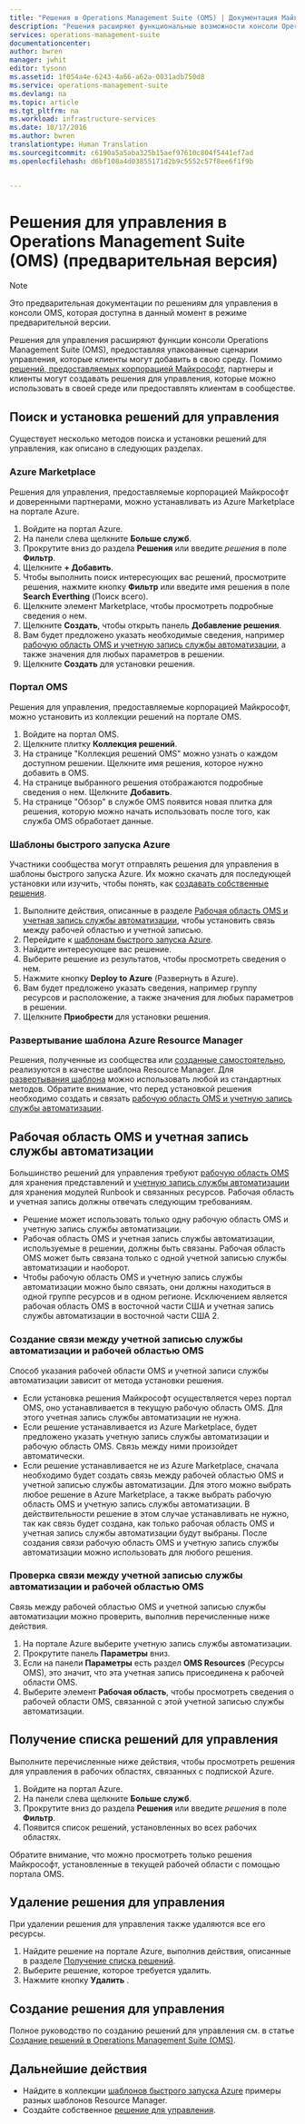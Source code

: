 ```yaml
---
title: "Решения в Operations Management Suite (OMS) | Документация Майкрософт"
description: "Решения расширяют функциональные возможности консоли Operations Management Suite (OMS), предоставляя упакованные сценарии управления, которые клиенты могут добавить в свое рабочее пространство OMS.  В этой статье содержатся сведения о том, как клиенты и партнеры создают пользовательские решения."
services: operations-management-suite
documentationcenter: 
author: bwren
manager: jwhit
editor: tysonn
ms.assetid: 1f054a4e-6243-4a66-a62a-0031adb750d8
ms.service: operations-management-suite
ms.devlang: na
ms.topic: article
ms.tgt_pltfrm: na
ms.workload: infrastructure-services
ms.date: 10/17/2016
ms.author: bwren
translationtype: Human Translation
ms.sourcegitcommit: c6190a5a5aba325b15aef97610c804f5441ef7ad
ms.openlocfilehash: d6bf108a4d03855171d2b9c5552c57f8ee6f1f9b


---
```

# <a name="management-solutions-in-operations-management-suite-oms-preview"></a>Решения для управления в Operations Management Suite (OMS) (предварительная версия)
> [!NOTE]
> Это предварительная документации по решениям для управления в консоли OMS, которая доступна в данный момент в режиме предварительной версии.    
> 
> 

Решения для управления расширяют функции консоли Operations Management Suite (OMS), предоставляя упакованные сценарии управления, которые клиенты могут добавить в свою среду.  Помимо [решений, предоставляемых корпорацией Майкрософт](../log-analytics/log-analytics-add-solutions.md), партнеры и клиенты могут создавать решения для управления, которые можно использовать в своей среде или предоставлять клиентам в сообществе.

## <a name="finding-and-installing-management-solutions"></a>Поиск и установка решений для управления
Существует несколько методов поиска и установки решений для управления, как описано в следующих разделах.

### <a name="azure-marketplace"></a>Azure Marketplace
Решения для управления, предоставляемые корпорацией Майкрософт и доверенными партнерами, можно устанавливать из Azure Marketplace на портале Azure.

1. Войдите на портал Azure.
2. На панели слева щелкните **Больше служб**.
3. Прокрутите вниз до раздела **Решения** или введите *решения* в поле **Фильтр**.
4. Щелкните **+ Добавить**.
5. Чтобы выполнить поиск интересующих вас решений, просмотрите решения, нажмите кнопку **Фильтр** или введите имя решения в поле **Search Everthing** (Поиск всего).
6. Щелкните элемент Marketplace, чтобы просмотреть подробные сведения о нем.
7. Щелкните **Создать**, чтобы открыть панель **Добавление решения**.
8. Вам будет предложено указать необходимые сведения, например [рабочую область OMS и учетную запись службы автоматизации](#oms-workspace-and-automation-account), а также значения для любых параметров в решении.
9. Щелкните **Создать** для установки решения.

### <a name="oms-portal"></a>Портал OMS
Решения для управления, предоставляемые корпорацией Майкрософт, можно установить из коллекции решений на портале OMS.

1. Войдите на портал OMS.
2. Щелкните плитку **Коллекция решений**.
3. На странице "Коллекция решений OMS" можно узнать о каждом доступном решении. Щелкните имя решения, которое нужно добавить в OMS.
4. На странице выбранного решения отображаются подробные сведения о нем. Щелкните **Добавить**.
5. На странице "Обзор" в службе OMS появится новая плитка для решения, которую можно начать использовать после того, как служба OMS обработает данные.

### <a name="azure-quickstart-templates"></a>Шаблоны быстрого запуска Azure
Участники сообщества могут отправлять решения для управления в шаблоны быстрого запуска Azure.  Их можно скачать для последующей установки или изучить, чтобы понять, как [создавать собственные решения](#creating-a-solution).

1. Выполните действия, описанные в разделе [Рабочая область OMS и учетная запись службы автоматизации](#oms-workspace-and-automation-account), чтобы установить связь между рабочей областью и учетной записью.
2. Перейдите к [шаблонам быстрого запуска Azure](https://azure.microsoft.com/documentation/templates/).  
3. Найдите интересующее вас решение.
4. Выберите решение из результатов, чтобы просмотреть сведения о нем.
5. Нажмите кнопку **Deploy to Azure** (Развернуть в Azure).
6. Вам будет предложено указать сведения, например группу ресурсов и расположение, а также значения для любых параметров в решении.
7. Щелкните **Приобрести** для установки решения.

### <a name="deploy-azure-resource-manager-template"></a>Развертывание шаблона Azure Resource Manager
Решения, полученные из сообщества или [созданные самостоятельно](#creating-a-solution), реализуются в качестве шаблона Resource Manager. Для [развертывания шаблона](../azure-resource-manager/resource-group-template-deploy-portal.md) можно использовать любой из стандартных методов.  Обратите внимание, что перед установкой решения необходимо создать и связать [рабочую область OMS и учетную запись службы автоматизации](#oms-workspace-and-automation-account).

## <a name="oms-workspace-and-automation-account"></a>Рабочая область OMS и учетная запись службы автоматизации
Большинство решений для управления требуют [рабочую область OMS](../log-analytics/log-analytics-manage-access.md) для хранения представлений и [учетную запись службы автоматизации](../automation/automation-security-overview.md#automation-account-overview) для хранения модулей Runbook и связанных ресурсов. Рабочая область и учетная запись должны отвечать следующим требованиям.

* Решение может использовать только одну рабочую область OMS и учетную запись службы автоматизации.  
* Рабочая область OMS и учетная запись службы автоматизации, используемые в решении, должны быть связаны. Рабочая область OMS может быть связана только с одной учетной записью службы автоматизации и наоборот.
* Чтобы рабочую область OMS и учетную запись службы автоматизации можно было связать, они должны находиться в одной группе ресурсов и в одном регионе.  Исключением является рабочая область OMS в восточной части США и учетная запись службы автоматизации в восточной части США 2.

### <a name="creating-a-link-between-an-oms-workspace-and-automation-account"></a>Создание связи между учетной записью службы автоматизации и рабочей областью OMS
Способ указания рабочей области OMS и учетной записи службы автоматизации зависит от метода установки решения.

* Если установка решения Майкрософт осуществляется через портал OMS, оно устанавливается в текущую рабочую область OMS. Для этого учетная запись службы автоматизации не нужна.
* Если решение устанавливается из Azure Marketplace, будет предложено указать учетную запись службы автоматизации и рабочую область OMS. Связь между ними произойдет автоматически.  
* Если решение устанавливается не из Azure Marketplace, сначала необходимо будет создать связь между рабочей областью OMS и учетной записью службы автоматизации.  Для этого можно выбрать любое решение в Azure Marketplace, а также выбрать рабочую область OMS и учетную запись службы автоматизации.  В действительности решение в этом случае устанавливать не нужно, так как связь будет создана, как только рабочая область OMS и учетная запись службы автоматизации будут выбраны.  После создания связи рабочую область OMS и учетную запись службы автоматизации можно использовать для любого решения. 

### <a name="verifying-the-link-between-an-oms-workspace-and-automation-account"></a>Проверка связи между учетной записью службы автоматизации и рабочей областью OMS
Связь между рабочей областью OMS и учетной записью службы автоматизации можно проверить, выполнив перечисленные ниже действия.

1. На портале Azure выберите учетную запись службы автоматизации.
2. Прокрутите панель **Параметры** вниз.
3. Если на панели **Параметры** есть раздел **OMS Resources** (Ресурсы OMS), это значит, что эта учетная запись присоединена к рабочей области OMS.
4. Выберите элемент **Рабочая область**, чтобы просмотреть сведения о рабочей области OMS, связанной с этой учетной записью службы автоматизации.

## <a name="listing-management-solutions"></a>Получение списка решений для управления
Выполните перечисленные ниже действия, чтобы просмотреть решения для управления в рабочих областях, связанных с подпиской Azure.

1. Войдите на портал Azure.
2. На панели слева щелкните **Больше служб**.
3. Прокрутите вниз до раздела **Решения** или введите *решения* в поле **Фильтр**.
4. Появится список решений, установленных во всех рабочих областях.

Обратите внимание, что можно просмотреть только решения Майкрософт, установленные в текущей рабочей области с помощью портала OMS.

## <a name="removing-a-management-solution"></a>Удаление решения для управления
При удалении решения для управления также удаляются все его ресурсы.  

1. Найдите решение на портале Azure, выполнив действия, описанные в разделе [Получение списка решений](#listing-solutions).
2. Выберите решение, которое требуется удалить.
3. Нажмите кнопку **Удалить** .

## <a name="creating-a-management-solution"></a>Создание решения для управления
Полное руководство по созданию решений для управления см. в статье [Создание решений в Operations Management Suite (OMS)](operations-management-suite-solutions-creating.md). 

## <a name="next-steps"></a>Дальнейшие действия
* Найдите в коллекции [шаблонов быстрого запуска Azure](https://azure.microsoft.com/documentation/templates) примеры разных шаблонов Resource Manager.
* Создайте собственное [решение для управления](operations-management-suite-solutions-creating.md).




<!--HONumber=Dec16_HO4-->


